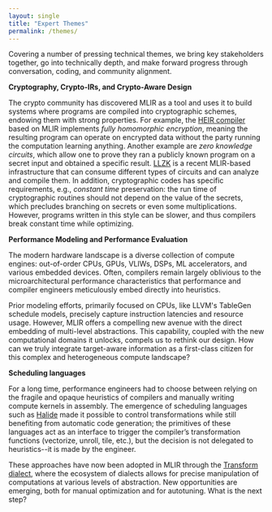 ```yaml
---
layout: single
title: "Expert Themes"
permalink: /themes/
---
```



Covering a number of pressing technical themes, we bring key stakeholders together, go into technically depth,
and make forward progress through conversation, coding, and community alignment.

**Cryptography, Crypto-IRs, and Crypto-Aware Design**

The crypto community has discovered MLIR as a tool and uses it to build systems where programs are compiled into cryptographic schemes, endowing them with strong properties. For example, the [HEIR compiler](https://heir.dev/) based on MLIR implements *fully homomorphic encryption*, meaning the resulting program can operate on encrypted data without the party running the computation learning anything. Another example are *zero knowledge circuits*, which allow one to prove they ran a publicly known program on a secret input and obtained a specific result. [LLZK](https://veridise.github.io/llzk-lib/main/) is a recent MLIR-based infrastructure that can consume different types of circuits and can analyze and compile them. In addition, cryptographic codes has specific requirements, e.g., *constant time* preservation: the run time of cryptographic routines should not depend on the value of the secrets, which precludes branching on secrets or even some multiplications. However, programs written in this style can be slower, and thus compilers break constant time while optimizing.

**Performance Modeling and Performance Evaluation**

The modern hardware landscape is a diverse collection of compute engines: out-of-order CPUs, GPUs, VLIWs, DSPs, ML accelerators, and various embedded devices. Often, compilers remain largely oblivious to the microarchitectural performance characteristics that performance and compiler engineers meticulously embed directly into heuristics.

Prior modeling efforts, primarily focused on CPUs, like LLVM's TableGen schedule models, precisely capture instruction latencies and resource usage. However, MLIR offers a compelling new avenue with the direct embedding of multi-level abstractions. This capability, coupled with the new computational domains it unlocks, compels us to rethink our design. How can we truly integrate target-aware information as a first-class citizen for this complex and heterogeneous compute landscape?

**Scheduling languages**

For a long time, performance engineers had to choose between relying on the fragile and opaque heuristics of compilers and manually writing compute kernels in assembly. The emergence of scheduling languages such as [Halide](https://halide-lang.org/) made it possible to control transformations while still benefiting from automatic code generation; the primitives of these languages act as an interface to trigger the compiler’s transformation functions (vectorize, unroll, tile, etc.), but the decision is not delegated to heuristics--it is made by the engineer.

These approaches have now been adopted in MLIR through the [Transform dialect](https://mlir.llvm.org/docs/Dialects/Transform/), where the ecosystem of dialects allows for precise manipulation of computations at various levels of abstraction. New opportunities are emerging, both for manual optimization and for autotuning. What is the next step?
